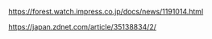 https://forest.watch.impress.co.jp/docs/news/1191014.html

https://japan.zdnet.com/article/35138834/2/
